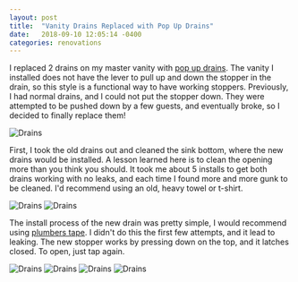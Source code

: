 ```yaml
---
layout: post
title:  "Vanity Drains Replaced with Pop Up Drains"
date:   2018-09-10 12:05:14 -0400
categories: renovations
---
```


I replaced 2 drains on my master vanity with [pop up drains](https://amzn.to/2x1YWCt). The vanity I installed does not have the lever to pull up and down the stopper in the drain, so this style is a functional way to have working stoppers. Previously, I had normal drains, and I could not put the stopper down. They were attempted to be pushed down by a few guests, and eventually broke, so I decided to finally replace them!

![Drains](/images/drains/before.jpg)

First, I took the old drains out and cleaned the sink bottom, where the new drains would be installed. A lesson learned here is to clean the opening more than you think you should. It took me about 5 installs to get both drains working with no leaks, and each time I found more and more gunk to be cleaned. I'd recommend using an old, heavy towel or t-shirt.

![Drains](/images/drains/drain_removed.jpg)
![Drains](/images/drains/bottom_removed.jpg)

The install process of the new drain was pretty simple, I would recommend using [plumbers tape](https://amzn.to/2O3S4M8). I didn't do this the first few attempts, and it lead to leaking. The new stopper works by pressing down on the top, and it latches closed. To open, just tap again.

![Drains](/images/drains/after_up.jpg)
![Drains](/images/drains/after_middle.jpg)
![Drains](/images/drains/after_down.jpg)
![Drains](/images/drains/bottom_after.jpg)
